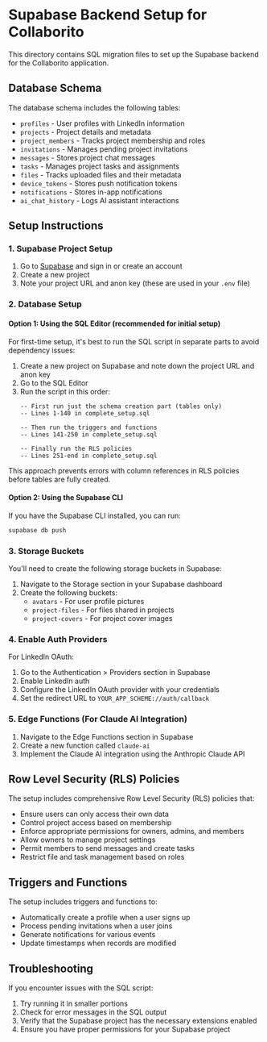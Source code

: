 # Supabase Backend Setup for Collaborito

This directory contains SQL migration files to set up the Supabase backend for the Collaborito application.

## Database Schema

The database schema includes the following tables:

- `profiles` - User profiles with LinkedIn information
- `projects` - Project details and metadata
- `project_members` - Tracks project membership and roles
- `invitations` - Manages pending project invitations
- `messages` - Stores project chat messages
- `tasks` - Manages project tasks and assignments
- `files` - Tracks uploaded files and their metadata
- `device_tokens` - Stores push notification tokens
- `notifications` - Stores in-app notifications
- `ai_chat_history` - Logs AI assistant interactions

## Setup Instructions

### 1. Supabase Project Setup

1. Go to [Supabase](https://supabase.com/) and sign in or create an account
2. Create a new project
3. Note your project URL and anon key (these are used in your `.env` file)

### 2. Database Setup

#### Option 1: Using the SQL Editor (recommended for initial setup)

For first-time setup, it's best to run the SQL script in separate parts to avoid dependency issues:

1. Create a new project on Supabase and note down the project URL and anon key
2. Go to the SQL Editor
3. Run the script in this order:
   ```
   -- First run just the schema creation part (tables only)
   -- Lines 1-140 in complete_setup.sql

   -- Then run the triggers and functions
   -- Lines 141-250 in complete_setup.sql

   -- Finally run the RLS policies
   -- Lines 251-end in complete_setup.sql
   ```

This approach prevents errors with column references in RLS policies before tables are fully created.

#### Option 2: Using the Supabase CLI

If you have the Supabase CLI installed, you can run:

```bash
supabase db push
```

### 3. Storage Buckets

You'll need to create the following storage buckets in Supabase:

1. Navigate to the Storage section in your Supabase dashboard
2. Create the following buckets:
   - `avatars` - For user profile pictures
   - `project-files` - For files shared in projects
   - `project-covers` - For project cover images

### 4. Enable Auth Providers

For LinkedIn OAuth:

1. Go to the Authentication > Providers section in Supabase
2. Enable LinkedIn auth
3. Configure the LinkedIn OAuth provider with your credentials
4. Set the redirect URL to `YOUR_APP_SCHEME://auth/callback`

### 5. Edge Functions (For Claude AI Integration)

1. Navigate to the Edge Functions section in Supabase
2. Create a new function called `claude-ai`
3. Implement the Claude AI integration using the Anthropic Claude API

## Row Level Security (RLS) Policies

The setup includes comprehensive Row Level Security (RLS) policies that:

- Ensure users can only access their own data
- Control project access based on membership
- Enforce appropriate permissions for owners, admins, and members
- Allow owners to manage project settings
- Permit members to send messages and create tasks
- Restrict file and task management based on roles

## Triggers and Functions

The setup includes triggers and functions to:

- Automatically create a profile when a user signs up
- Process pending invitations when a user joins
- Generate notifications for various events
- Update timestamps when records are modified

## Troubleshooting

If you encounter issues with the SQL script:

1. Try running it in smaller portions
2. Check for error messages in the SQL output
3. Verify that the Supabase project has the necessary extensions enabled
4. Ensure you have proper permissions for your Supabase project 